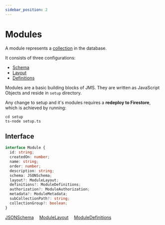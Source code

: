 ```yaml
---
sidebar_position: 2
---
```


# Modules

A module represents a <a href="https://firebase.google.com/docs/firestore/data-model#collections" target="_blank">collection</a> in the database.

It consists of three configurations:
- <a href="/docs/schema">Schema</a>
- <a href="/docs/layout">Layout</a>
- <a href="/docs/definitions">Definitions</a>

Modules are a basic building blocks of JMS.
They are written as JavaScript Objects and reside in `setup` directory.

Any change to setup and it's modules requires a **redeploy to Firestore**, which is achieved by running:
```shell
cd setup
ts-node setup.ts
```

## Interface

```typescript
interface Module {
  id: string;
  createdOn: number;
  name: string;
  order: number;
  description: string;
  schema: JSONSchema;
  layout?: ModuleLayout;
  definitions?: ModuleDefinitions;
  authorization?: ModuleAuthorization;
  metadata?: ModuleMetadata;
  subCollectionPath?: string;
  collectionGroup?: boolean;
}
```

<a href="https://json-schema.org/understanding-json-schema/" target="_blank">JSONSchema</a>&emsp;
<a href="/docs/layout">ModuleLayout</a>&emsp;
<a href="/docs/definitions">ModuleDefinitions</a>&emsp;
